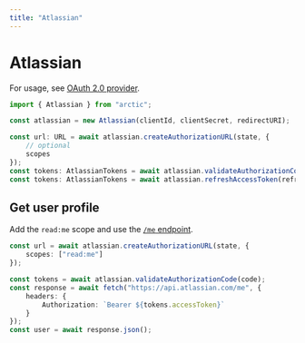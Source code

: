 ```yaml
---
title: "Atlassian"
---
```


# Atlassian

For usage, see [OAuth 2.0 provider](/guides/oauth2).

```ts
import { Atlassian } from "arctic";

const atlassian = new Atlassian(clientId, clientSecret, redirectURI);
```

```ts
const url: URL = await atlassian.createAuthorizationURL(state, {
	// optional
	scopes
});
const tokens: AtlassianTokens = await atlassian.validateAuthorizationCode(code);
const tokens: AtlassianTokens = await atlassian.refreshAccessToken(refreshToken);
```

## Get user profile

Add the `read:me` scope and use the [`/me` endpoint](https://developer.atlassian.com/cloud/confluence/oauth-2-3lo-apps/#how-do-i-retrieve-the-public-profile-of-the-authenticated-user-).

```ts
const url = await atlassian.createAuthorizationURL(state, {
	scopes: ["read:me"]
});
```

```ts
const tokens = await atlassian.validateAuthorizationCode(code);
const response = await fetch("https://api.atlassian.com/me", {
	headers: {
		Authorization: `Bearer ${tokens.accessToken}`
	}
});
const user = await response.json();
```
